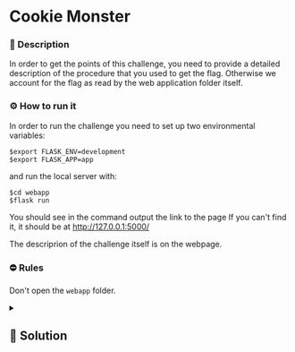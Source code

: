 # Cookie Monster

### 📄 Description

In order to get the points of this challenge, you need to provide a 
detailed description of the procedure that you used to get the flag.
Otherwise we account for the flag as read by the web application folder itself.

### ⚙ How to run it

In order to run the challenge you need to set up two environmental variables:

```console
$export FLASK_ENV=development
$export FLASK_APP=app
```

and run the local server with:

```console
$cd webapp
$flask run
```

You should see in the command output the link to the page
If you can't find it, it should be at http://127.0.0.1:5000/

The descriprion of the challenge itself is on the webpage.

### ⛔ Rules
Don't open the `webapp` folder.

<details>
    <summary>
        <h2>🔑 Solution</h2>
    </summary>

After launching the site, you can read either "The cookie seems quite weird" or "Cookie Monster," which suggests to examin the cookies.

1. Go to `Inspect` --> `Storage` --> `Cookies`, and observe the value `04f8996da763b7a969b1028ee3007569eaf3a635486ddab211d512c85b9df8fb` under "permission." This is a `sha256` encoded hash, meaning "user."

2. Change its value from "user" to "admin" and encode it in `sha256`, resulting in `8c6976e5b5410415bde908bd4dee15dfb167a9c873fc4bb8a81f6f2ab448a918`.

3. Replace the cookie value with this newly generated hash.

4. Login and we obtain the flag

<h3> 🚩 Flag </h3>

```plain
spritz{thank_you_for_the_cookie}
```
</details>